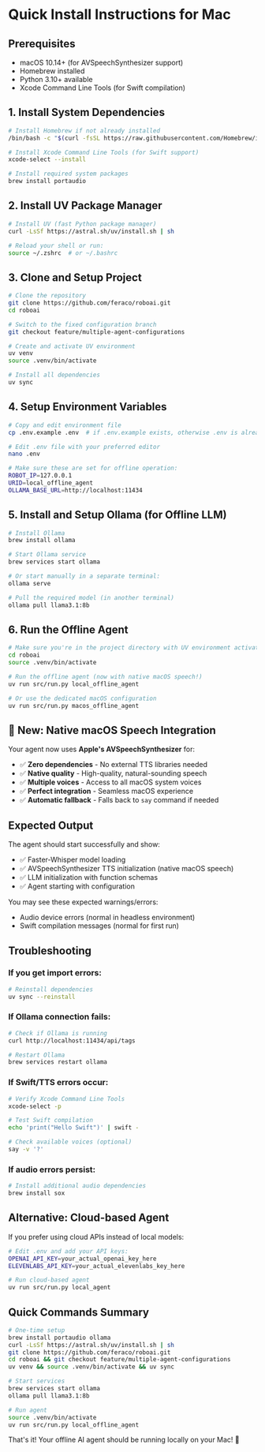 # Quick Install Instructions for Mac

## Prerequisites
- macOS 10.14+ (for AVSpeechSynthesizer support)
- Homebrew installed
- Python 3.10+ available
- Xcode Command Line Tools (for Swift compilation)

## 1. Install System Dependencies

```bash
# Install Homebrew if not already installed
/bin/bash -c "$(curl -fsSL https://raw.githubusercontent.com/Homebrew/install.sh)"

# Install Xcode Command Line Tools (for Swift support)
xcode-select --install

# Install required system packages
brew install portaudio
```

## 2. Install UV Package Manager

```bash
# Install UV (fast Python package manager)
curl -LsSf https://astral.sh/uv/install.sh | sh

# Reload your shell or run:
source ~/.zshrc  # or ~/.bashrc
```

## 3. Clone and Setup Project

```bash
# Clone the repository
git clone https://github.com/feraco/roboai.git
cd roboai

# Switch to the fixed configuration branch
git checkout feature/multiple-agent-configurations

# Create and activate UV environment
uv venv
source .venv/bin/activate

# Install all dependencies
uv sync
```

## 4. Setup Environment Variables

```bash
# Copy and edit environment file
cp .env.example .env  # if .env.example exists, otherwise .env is already there

# Edit .env file with your preferred editor
nano .env

# Make sure these are set for offline operation:
ROBOT_IP=127.0.0.1
URID=local_offline_agent
OLLAMA_BASE_URL=http://localhost:11434
```

## 5. Install and Setup Ollama (for Offline LLM)

```bash
# Install Ollama
brew install ollama

# Start Ollama service
brew services start ollama

# Or start manually in a separate terminal:
ollama serve

# Pull the required model (in another terminal)
ollama pull llama3.1:8b
```

## 6. Run the Offline Agent

```bash
# Make sure you're in the project directory with UV environment activated
cd roboai
source .venv/bin/activate

# Run the offline agent (now with native macOS speech!)
uv run src/run.py local_offline_agent

# Or use the dedicated macOS configuration
uv run src/run.py macos_offline_agent
```

## 🎉 New: Native macOS Speech Integration

Your agent now uses **Apple's AVSpeechSynthesizer** for:
- ✅ **Zero dependencies** - No external TTS libraries needed
- ✅ **Native quality** - High-quality, natural-sounding speech
- ✅ **Multiple voices** - Access to all macOS system voices
- ✅ **Perfect integration** - Seamless macOS experience
- ✅ **Automatic fallback** - Falls back to `say` command if needed

## Expected Output

The agent should start successfully and show:
- ✅ Faster-Whisper model loading
- ✅ AVSpeechSynthesizer TTS initialization (native macOS speech)
- ✅ LLM initialization with function schemas
- ✅ Agent starting with configuration

You may see these expected warnings/errors:
- Audio device errors (normal in headless environment)
- Swift compilation messages (normal for first run)

## Troubleshooting

### If you get import errors:
```bash
# Reinstall dependencies
uv sync --reinstall
```

### If Ollama connection fails:
```bash
# Check if Ollama is running
curl http://localhost:11434/api/tags

# Restart Ollama
brew services restart ollama
```

### If Swift/TTS errors occur:
```bash
# Verify Xcode Command Line Tools
xcode-select -p

# Test Swift compilation
echo 'print("Hello Swift")' | swift -

# Check available voices (optional)
say -v '?'
```

### If audio errors persist:
```bash
# Install additional audio dependencies
brew install sox
```

## Alternative: Cloud-based Agent

If you prefer using cloud APIs instead of local models:

```bash
# Edit .env and add your API keys:
OPENAI_API_KEY=your_actual_openai_key_here
ELEVENLABS_API_KEY=your_actual_elevenlabs_key_here

# Run cloud-based agent
uv run src/run.py local_agent
```

## Quick Commands Summary

```bash
# One-time setup
brew install portaudio ollama
curl -LsSf https://astral.sh/uv/install.sh | sh
git clone https://github.com/feraco/roboai.git
cd roboai && git checkout feature/multiple-agent-configurations
uv venv && source .venv/bin/activate && uv sync

# Start services
brew services start ollama
ollama pull llama3.1:8b

# Run agent
source .venv/bin/activate
uv run src/run.py local_offline_agent
```

That's it! Your offline AI agent should be running locally on your Mac! 🚀